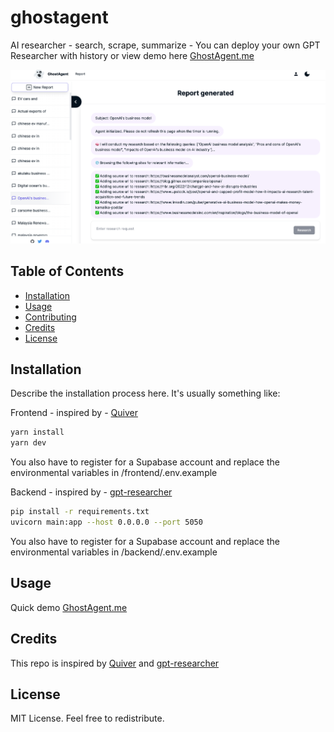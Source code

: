 # ghostagent

AI researcher - search, scrape, summarize - You can deploy your own GPT Researcher with history or view demo here [GhostAgent.me](https://ghostagent.me/report)

![web-demo](https://raw.githubusercontent.com/gyinshen/ghostagent/main/frontend/public/demo1.png)




## Table of Contents

- [Installation](#installation)
- [Usage](#usage)
- [Contributing](#contributing)
- [Credits](#credits)
- [License](#license)

## Installation

Describe the installation process here. It's usually something like:


Frontend - inspired by - [Quiver](https://github.com/StanGirard/quivr)
```bash
yarn install
yarn dev
```
You also have to register for a Supabase account and replace the environmental variables in /frontend/.env.example

Backend - inspired by - [gpt-researcher](https://github.com/assafelovic/gpt-researcher)

```bash
pip install -r requirements.txt
uvicorn main:app --host 0.0.0.0 --port 5050
```

You also have to register for a Supabase account and replace the environmental variables in /backend/.env.example

## Usage
Quick demo [GhostAgent.me](https://ghostagent.me/report)



## Credits
This repo is inspired by [Quiver](https://github.com/StanGirard/quivr) and [gpt-researcher](https://github.com/assafelovic/gpt-researcher)


## License
MIT License. Feel free to redistribute.